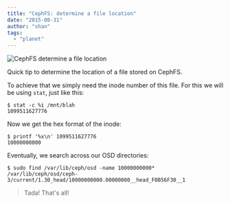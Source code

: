 ```yaml
---
title: "CephFS: determine a file location"
date: "2015-08-31"
author: "shan"
tags: 
  - "planet"
---
```


![CephFS determine a file location](http://sebastien-han.fr/images/cephfs-file-location.jpg)

Quick tip to determine the location of a file stored on CephFS.

To achieve that we simply need the inode number of this file. For this we will be using `stat`, just like this:

```
$ stat -c %i /mnt/blah
1099511627776
```

Now we get the hex format of the inode:

```
$ printf '%x\n' 1099511627776
10000000000
```

Eventually, we search across our OSD directories:

```
$ sudo find /var/lib/ceph/osd -name 10000000000*
/var/lib/ceph/osd/ceph-3/current/1.30_head/10000000000.00000000__head_F0B56F30__1
```

  

> Tada! That's all!
